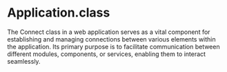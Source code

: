 # Application.class
The Connect class in a web application serves as a vital component for establishing and managing connections between various elements within the application. Its primary purpose is to facilitate communication between different modules, components, or services, enabling them to interact seamlessly.

